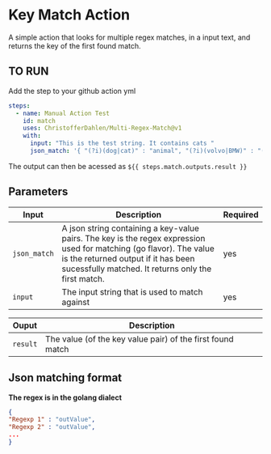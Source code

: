 # Key Match Action

A simple action that looks for multiple regex matches, in a input text, and returns the key of the first found match. 

## TO RUN

Add the step to your github action yml

```yaml
steps:
  - name: Manual Action Test
    id: match
    uses: ChristofferDahlen/Multi-Regex-Match@v1
    with:
      input: "This is the test string. It contains cats "
      json_match: '{ "(?i)(dog|cat)" : "animal", "(?i)(volvo|BMW)" : "(volvo|BMW)"}' # Imbedded json 
```

The output can then be acessed as ``${{ steps.match.outputs.result }}``


## Parameters

| Input | Description | Required | 
| --- | --- | ---  |
| `json_match` | A json string containing a key-value pairs. The key is the regex expression used for matching (go flavor). The value is the returned output if it has been sucessfully matched. It returns only the first match. |   yes    |
| `input` | The input string that is used to match against|   yes    |

| Ouput |  Description |
| --- | --- |
| `result` | The value (of the key value pair) of the first found match |


## Json matching format

**The regex is in the golang dialect**

```json
{ 
"Regexp 1" : "outValue",
"Regexp 2" : "outValue", 
...
}
```
